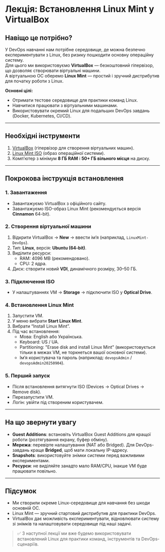 # Лекція: Встановлення Linux Mint у VirtualBox

## Навіщо це потрібно?

У DevOps навчанні нам потрібне середовище, де можна безпечно експериментувати з Linux, без ризику пошкодити основну операційну систему.  
Для цього ми використовуємо **VirtualBox** — безкоштовний гіпервізор, що дозволяє створювати віртуальні машини.  
А віртуальною ОС оберемо **Linux Mint** — простий і зручний дистрибутив для початку роботи з Linux.

**Основні цілі:**
- Отримати тестове середовище для практики команд Linux.
- Навчитися працювати з віртуальними машинами.
- Використовувати окремий Linux для подальших DevOps завдань (Docker, Kubernetes, CI/CD).

---

## Необхідні інструменти

1. [VirtualBox](https://www.virtualbox.org/) (гіпервізор для створення віртуальних машин).
2. [Linux Mint ISO](https://linuxmint.com/download.php) (образ операційної системи).
3. Комп’ютер з мінімум **8 ГБ RAM** і **50+ ГБ вільного місця** на диску.

---

## Покрокова інструкція встановлення

### 1. Завантаження
- Завантажуємо VirtualBox з офіційного сайту.
- Завантажуємо ISO-образ Linux Mint (рекомендується версія **Cinnamon** 64-bit).

### 2. Створення віртуальної машини
1. Відкрити VirtualBox → **New** → ввести ім’я (наприклад, `LinuxMint-DevOps`).
2. Тип: **Linux**, версія: **Ubuntu (64-bit)**.
3. Виділити ресурси:
   - RAM: 4096 MB (рекомендовано).
   - CPU: 2 ядра.
4. Диск: створити новий **VDI**, динамічного розміру, 30–50 ГБ.

### 3. Підключення ISO
- У налаштуваннях VM → **Storage** → підключити ISO у **Optical Drive**.

### 4. Встановлення Linux Mint
1. Запустити VM.
2. У меню вибрати **Start Linux Mint**.
3. Вибрати “Install Linux Mint”.
4. Під час встановлення:
   - Мова: English або Українська.
   - Keyboard: US / UA.
   - Partitioning: "Erase disk and install Linux Mint" (використовується тільки в межах VM, не торкнеться вашої основної системи).
   - Ім’я користувача та пароль (наприклад: `devopsAdmin` / `devopsAdmin20250904`).

### 5. Перший запуск
- Після встановлення витягнути ISO (Devices → Optical Drives → Remove disk).
- Перезапустити VM.
- Логін: увійти під створеним користувачем.

---

## На що звернути увагу

- **Guest Additions**: встановіть VirtualBox Guest Additions для кращої роботи (розтягування екрану, буфер обміну).
- **Мережа**: перевірте налаштування (NAT або Bridged). Для DevOps-завдань краще **Bridged**, щоб мати локальну IP-адресу.
- **Snapshots**: використовуйте знімки системи перед важливими експериментами.
- **Ресурси**: не виділяйте занадто мало RAM/CPU, інакше VM буде працювати повільно.

---

## Підсумок

- Ми створили окреме Linux-середовище для навчання без шкоди основній ОС.
- Linux Mint — зручний стартовий дистрибутив для практики DevOps.
- VirtualBox дає можливість експериментувати, відновлювати систему зі знімків та налаштовувати середовище під наші задачі.

> ✅ З наступної лекції ми вже будемо використовувати встановлений Linux для практики команд, інструментів та DevOps-сценаріїв.

